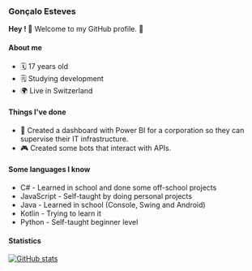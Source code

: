 ### Gonçalo Esteves
**Hey ! 🙌**
Welcome to my GitHub profile. 🤗

#### About me
* 🗓️ 17 years old 
* 🗒️ Studying development
* 🌍 Live in Switzerland

#### Things I've done
* 📂 Created a dashboard with Power BI for a corporation so they can supervise their IT infrastructure.
* 🎮 Created some bots that interact with APIs.

#### Some languages I know
* C# - Learned in school and done some off-school projects
* JavaScript - Self-taught by doing personal projects
* Java - Learned in school (Console, Swing and Android)
* Kotlin - Trying to learn it
* Python - Self-taught beginner level

#### Statistics

[![GitHub stats](https://github-readme-stats.vercel.app/api/top-langs/?username=gonesteves)](https://github.com/anuraghazra/github-readme-stats)
